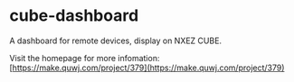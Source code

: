 # cube-dashboard
A dashboard for remote devices, display on NXEZ CUBE.

Visit the homepage for more infomation:
[https://make.quwj.com/project/379](https://make.quwj.com/project/379)